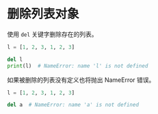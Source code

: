 # 删除列表对象

使用 `del` 关键字删除存在的列表。

```python
l = [1, 2, 3, 1, 2, 3]

del l
print(l)  # NameError: name 'l' is not defined
```

如果被删除的列表没有定义也将抛出 NameError 错误。

```python
l = [1, 2, 3, 1, 2, 3]

del a  # NameError: name 'a' is not defined
```